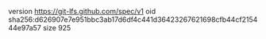 version https://git-lfs.github.com/spec/v1
oid sha256:d626907e7e951bbc3ab17d6df4c441d36423267621698cfb44cf215444e97a57
size 925
